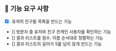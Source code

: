 ## 🚀 기능 요구 사항

+ [X] 유저의 친구들 목록을 만드는 기능
+ [] 방문자 중 유저와 친구 관계인 사용자를 확인하는 기능
+ [] 결과 리스트를 점수, 이름 순서대로 정렬하는 기능
+ [] 결과 리스트의 길이가 5를 넘지 않게 만드는 기능
